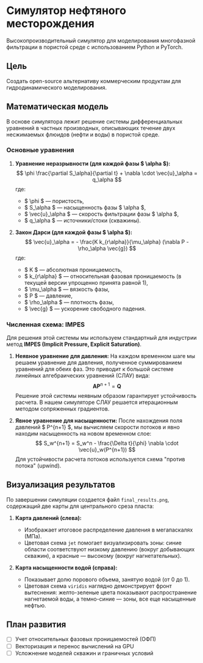 # Симулятор нефтяного месторождения

Высокопроизводительный симулятор для моделирования многофазной фильтрации в пористой среде с использованием Python и PyTorch.

## Цель

Создать open-source альтернативу коммерческим продуктам для гидродинамического моделирования.

## Математическая модель

В основе симулятора лежит решение системы дифференциальных уравнений в частных производных, описывающих течение двух несжимаемых флюидов (нефти и воды) в пористой среде.

### Основные уравнения

1.  **Уравнение неразрывности (для каждой фазы $ \alpha $):**
    $$
    \phi \frac{\partial S_\alpha}{\partial t} + \nabla \cdot \vec{u}_\alpha = q_\alpha
    $$
    где:
    - $ \phi $ — пористость,
    - $ S_\alpha $ — насыщенность фазы $ \alpha $,
    - $ \vec{u}_\alpha $ — скорость фильтрации фазы $ \alpha $,
    - $ q_\alpha $ — источники/стоки (скважины).

2.  **Закон Дарси (для каждой фазы $ \alpha $):**
    $$
    \vec{u}_\alpha = - \frac{K k_{r\alpha}}{\mu_\alpha} (\nabla P - \rho_\alpha \vec{g})
    $$
    где:
    - $ K $ — абсолютная проницаемость,
    - $ k_{r\alpha} $ — относительная фазовая проницаемость (в текущей версии упрощенно принята равной 1),
    - $ \mu_\alpha $ — вязкость фазы,
    - $ P $ — давление,
    - $ \rho_\alpha $ — плотность фазы,
    - $ \vec{g} $ — ускорение свободного падения.

### Численная схема: IMPES

Для решения этой системы мы используем стандартный для индустрии метод **IMPES (Implicit Pressure, Explicit Saturation)**.

1.  **Неявное уравнение для давления:** На каждом временном шаге мы решаем уравнение для давления, полученное суммированием уравнений для обеих фаз. Это приводит к большой системе линейных алгебраических уравнений (СЛАУ) вида:
    $$
    \mathbf{A} \mathbf{P}^{n+1} = \mathbf{Q}
    $$
    Решение этой системы неявным образом гарантирует устойчивость расчета. В нашем симуляторе СЛАУ решается итерационным методом сопряженных градиентов.

2.  **Явное уравнение для насыщенности:** После нахождения поля давлений $ P^{n+1} $, мы вычисляем скорости потоков и явно находим насыщенность на новом временном слое:
    $$
    S_w^{n+1} = S_w^n - \frac{\Delta t}{\phi} \nabla \cdot \vec{u}_w(P^{n+1})
    $$
    Для устойчивости расчета потоков используется схема "против потока" (upwind).

## Визуализация результатов

По завершении симуляции создается файл `final_results.png`, содержащий две карты для центрального среза пласта:

1.  **Карта давлений (слева):**
    -   Изображает итоговое распределение давления в мегапаскалях (МПа).
    -   Цветовая схема `jet` помогает визуализировать зоны: синие области соответствуют низкому давлению (вокруг добывающих скважин), а красные — высокому (вокруг нагнетательных).

2.  **Карта насыщенности водой (справа):**
    -   Показывает долю порового объема, занятую водой (от 0 до 1).
    -   Цветовая схема `viridis` наглядно демонстрирует фронт вытеснения: желто-зеленые цвета показывают распространение нагнетаемой воды, а темно-синие — зоны, все еще насыщенные нефтью.

## План развития
-   [ ] Учет относительных фазовых проницаемостей (ОФП)
-   [ ] Векторизация и перенос вычислений на GPU
-   [ ] Усложнение моделей скважин и граничных условий